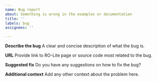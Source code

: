 ```yaml
---
name: Bug report
about: Something is wrong in the examples or documentation
title: ''
labels: bug
assignees: ''

---
```


**Describe the bug**
A clear and concise description of what the bug is.


**URL**
Provide link to RO-Lite page or source code most related to the bug.


**Suggested fix**
Do you have any suggestions on how to fix the bug?


**Additional context**
Add any other context about the problem here.
